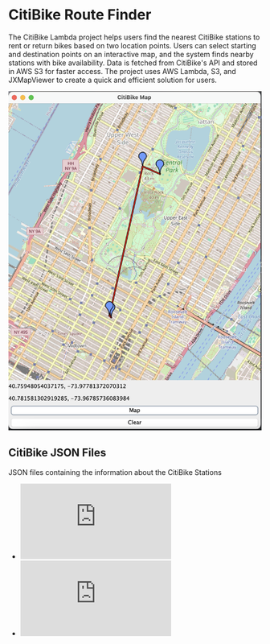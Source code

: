 # CitiBike Route Finder

The CitiBike Lambda project helps users find the nearest CitiBike stations to rent
or return bikes based on two location points. Users can select starting and destination 
points on an interactive map, and the system finds nearby stations with bike availability. 
Data is fetched from CitiBike's API and stored in AWS S3 for faster access. 
The project uses AWS Lambda, S3, and JXMapViewer to create a quick and efficient solution for users.

![Map](screenshots/mapscreenshot.png)

## CitiBike JSON Files
JSON files containing the information about the CitiBike Stations
* ![Station Information](https://gbfs.citibikenyc.com/gbfs/en/station_information.json)
* ![Station Status](https://gbfs.citibikenyc.com/gbfs/en/station_status.json)

